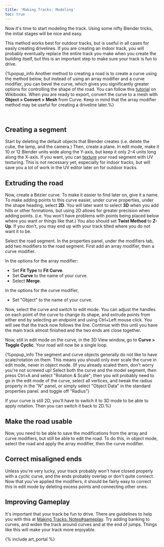 ```yaml
---
title: 'Making Tracks: Modeling'
toc: true
---
```

Now it's time to start modeling the track. Using some nifty Blender tricks, the initial stages will be nice and easy.

This method works best for outdoor tracks, but is useful in all cases for easily creating drivelines. If you are creating an indoor track, you will probably eventually replace the entire track you make when you create the building itself, but this is an important step to make sure your track is fun to drive.

{%popup_info Another method to creating a road is to create a curve using the method below, but instead of using an array modifier and a curve modifier, you can bevel the curve, which gives you significantly greater options for controlling the shape of the road. You can follow this [tutorial](https://en.wikibooks.org/wiki/Blender_3D:_Noob_to_Pro/Bevelling_a_Curve) on Wikibooks. When you are ready to export, convert the curve to a mesh with **Object > Convert > Mesh** from Curve. Keep in mind that the array modifier method may be useful for creating a driveline later.%}
<div><br/></div>

## Creating a segment

Start by deleting the default objects that Blender creates (i.e. delete the cube, the lamp, and the camera.) Then, create a plane. In edit mode, make it 10 or 12 Blender units wide along the Y-axis, but keep it only 2–4 units long along the X-axis. If you want, you can [texture](Texturing) your road segment with UV texturing. This is not necessary yet, especially for indoor tracks, but will save you a lot of work in the UV editor later on for outdoor tracks.

## Extruding the road

Now, create a Bézier curve. To make it easier to find later on, give it a name. To make adding points to this curve easier, under curve properties, under the shape heading, select **2D**. You will later want to select **3D** when you add hills or other formations, but using 2D allows for greater precision when adding points. (i.e. You won't have problems with points being placed below where you want or things like that.) You also should set **Twist Method** to **Z-Up**. If you don't, you may end up with your track tilted where you do not want it to be.

Select the road segment. In the properties panel, under the modifiers tab, add two modifiers to the road segment. First add an array modifier, then a curve modifier.

In the options for the array modifier:

* Set **Fit Type** to **Fit Curve**.
* Set **Curve** to the name of your curve.
* Select **Merge**.

In the options for the curve modifier,

* Set "Object" to the name of your curve.

Now, select the curve and switch to edit mode. You can adjust the handles on each point of the curve to change its shape, and extrude points from either end by selecting an endpoint and using Ctrl+Left mouse click. You will see that the track now follows the line. Continue with this until you have the main track almost finished and the two ends are close together.

Now, still in edit mode on the curve, in the 3D View window, go to **Curve > Toggle Cyclic**. Your road will now be a single loop.

{%popup_info The segment and curve objects generally do not like to have scale/rotation on them. This means you should only ever scale the curve in edit mode, never in object mode. (If you already scaled them, don't worry you're not screwed up! Select both the curve and the model segment, then press Ctrl+A and select "Rotation & Scale"; then you will probably need to go in the edit mode of the curve, select all vertices, and tweak the radius property in the "N" panel, or simply select "Object Data" in the standard properties panel. and toggle off "Radius")

If your curve is still 2D, you'll have to switch it to 3D mode to be able to apply rotation. Then you can switch it back to 2D.%}

## Make the road usable

Now, you need to be able to save the modifications from the array and curve modifiers, but still be able to edit the road. To do this, in object mode, select the road and apply the array modifier, then the curve modifier.

## Correct misaligned ends

Unless you're very lucky, your track probably won't have closed properly with a cyclic curve, and the ends probably overlap or don't quite connect. Now that you've applied the modifiers, it should be fairly easy to correct this in edit mode by deleting excess points and connecting other ones.

## Improving Gameplay

It's important that your track be fun to drive. There are guidelines to help you with this at [Making Tracks: Notes\#gameplay](Making_Tracks:_Notes#gameplay). Try adding banking to curves, and widen the track around curves and at the end of jumps. Things like this will make your track more enjoyable.

{% include art_portal %}
